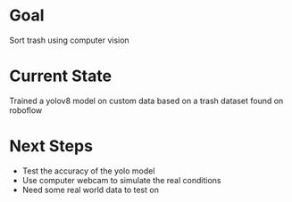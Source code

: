 # Goal

Sort trash using computer vision

# Current State

Trained a yolov8 model on custom data based on a trash dataset found on roboflow

# Next Steps

- Test the accuracy of the yolo model
- Use computer webcam to simulate the real conditions
- Need some real world data to test on